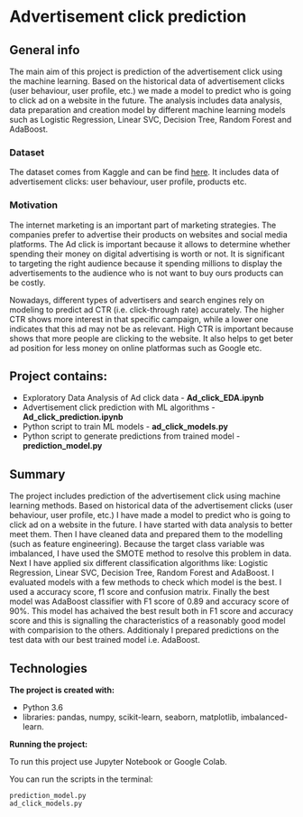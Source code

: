 # Advertisement click prediction

## General info
The main aim of this project is prediction of the advertisement click using the machine learning.  Based on the historical data of advertisement clicks (user behaviour, user profile, etc.) we made a model to predict who is going to click ad on a website in the future. The analysis includes data analysis, data preparation and creation model by different machine learning models such as Logistic Regression, Linear SVC, Decision Tree, Random Forest and AdaBoost.

### Dataset
The dataset comes from Kaggle and can be find [here](https://www.kaggle.com/datasets/arashnic/ctr-in-advertisement). It includes data of advertisement clicks: user behaviour, user profile, products etc.

### Motivation
The internet marketing is an important part of marketing strategies. The companies prefer to advertise their products on websites and social media platforms. The Ad click is important because it allows to determine whether spending their money on digital advertising is worth or not.  It is significant to targeting the right audience because it spending millions to display the advertisements to the audience who is not want to buy ours products can be costly. 

Nowadays, different types of advertisers and search engines rely on modeling to predict ad CTR (i.e. click-through rate) accurately.
The higher CTR shows more interest in that specific campaign, while a lower one indicates that this ad may not be as relevant. High CTR is important because shows that more people are clicking to the website. It also helps to get beter ad position for less money on online platformas such as Google etc.

## Project contains:
- Exploratory Data Analysis of Ad click data - **Ad_click_EDA.ipynb**
- Advertisement click prediction with ML algorithms - **Ad_click_prediction.ipynb**
- Python script to train ML models - **ad_click_models.py**
- Python script to generate predictions from trained model - **prediction_model.py**

## Summary
The project includes prediction of the advertisement click using machine learning methods. Based on historical data of the advertisement clicks (user behaviour, user profile, etc.) I have made a model to predict who is going to click ad on a website in the future. I have started with data analysis to better meet them. Then I have cleaned data and prepared them to the modelling (such as feature engineering). Because the target class variable was imbalanced, I have used the SMOTE method to resolve this problem in data. Next I have applied six different classification algorithms like: Logistic Regression, Linear SVC, Decision Tree, Random Forest and AdaBoost. I evaluated models with a few methods to check which model is the best. I used a accuracy score, f1 score and confusion matrix. Finally the best model was AdaBoost classifier with F1 score of 0.89 and accuracy score of 90%. This model has achaived the best result both in F1 score and accuracy score and this is signalling the characteristics of a reasonably good model with comparision to the others. Additionaly I prepared predictions on the test data with our best trained model i.e. AdaBoost.

## Technologies

**The project is created with:**

- Python 3.6
- libraries: pandas, numpy, scikit-learn, seaborn, matplotlib, imbalanced-learn.

**Running the project:**

To run this project use Jupyter Notebook or Google Colab.

You can run the scripts in the terminal:

    prediction_model.py
    ad_click_models.py
     
